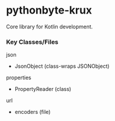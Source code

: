 # pythonbyte-krux
Core library for Kotlin development.

### Key Classes/Files

json
* JsonObject (class-wraps JSONObject)

properties
* PropertyReader (class)

url
* encoders (file)
